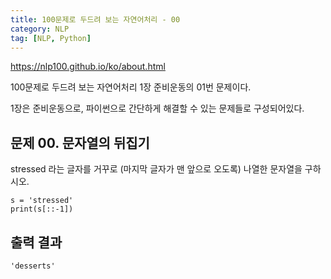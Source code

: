 ```yaml
---
title: 100문제로 두드려 보는 자연어처리 - 00
category: NLP
tag: [NLP, Python]
---
```


https://nlp100.github.io/ko/about.html

100문제로 두드려 보는 자연어처리 1장 준비운동의 01번 문제이다. 

1장은 준비운동으로, 파이썬으로 간단하게 해결할 수 있는 문제들로 구성되어있다. 


## 문제 00. 문자열의 뒤집기  
stressed 라는 글자를 거꾸로 (마지막 글자가 맨 앞으로 오도록) 나열한 문자열을 구하시오. 

~~~
s = 'stressed'
print(s[::-1])
~~~

## 출력 결과
~~~
'desserts'
~~~
